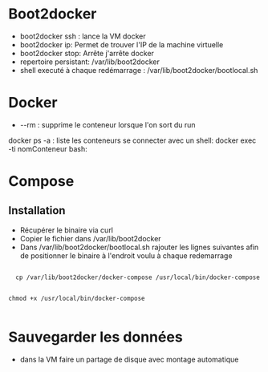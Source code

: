 # Boot2docker

- boot2docker ssh : lance la VM docker
- boot2docker ip: Permet de trouver l'IP de la machine virtuelle
- boot2docker stop: Arrête j'arrête docker
- repertoire persistant: /var/lib/boot2docker
- shell executé à chaque redémarrage : /var/lib/boot2docker/bootlocal.sh

# Docker

- --rm : supprime le conteneur lorsque l'on sort du run

docker ps -a : liste les conteneurs
se connecter avec un shell: docker exec -ti nomConteneur bash: 

# Compose

## Installation

- Récupérer le binaire via curl
- Copier le fichier dans /var/lib/boot2docker
- Dans /var/lib/boot2docker/bootlocal.sh rajouter les lignes suivantes afin de positionner le binaire à l'endroit voulu à chaque redemarrage

<code>
  cp /var/lib/boot2docker/docker-compose /usr/local/bin/docker-compose
  
  chmod +x /usr/local/bin/docker-compose                              
</code>

# Sauvegarder les données

- dans la VM faire un partage de disque avec montage automatique 

